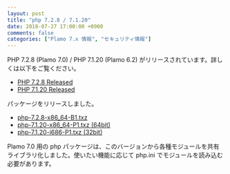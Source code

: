 ```yaml
---
layout: post
title: "php 7.2.8 / 7.1.20"
date: 2018-07-27 17:00:00 +0900
comments: false
categories: ["Plamo 7.x 情報", "セキュリティ情報"]
---
```

PHP 7.2.8 (Plamo 7.0) / PHP 7.1.20 (Plamo 6.2) がリリースされています。詳しくは以下をご覧ください。

* [PHP 7.2.8 Released](http://php.net/ChangeLog-7.php#7.2.8)
* [PHP 7.1.20 Released](http://php.net/ChangeLog-7.php#7.1.20)

パッケージをリリースしました。

* [php-7.2.8-x86_64-B1.txz](ftp://plamo.linet.gr.jp/pub/Plamo-7.x/x86_64/plamo/08_daemons/php-7.2.8-x86_64-B2.txz)
* [php-7.1.20-x86_64-P1.txz (64bit)](ftp://plamo.linet.gr.jp/pub/Plamo-6.x/x86_64/plamo/05_ext/network2.txz/php-7.1.20-x86_64-P1.txz)
* [php-7.1.20-i686-P1.txz (32bit)](ftp://plamo.linet.gr.jp/pub/Plamo-6.x/x86/plamo/05_ext/network2.txz/php-7.1.20-i686-P1.txz)

Plamo 7.0 用の php パッケージは、このバージョンから各種モジュールを共有ライブラリ化しました。使いたい機能に応じて php.ini でモジュールを読み込む必要があります。
